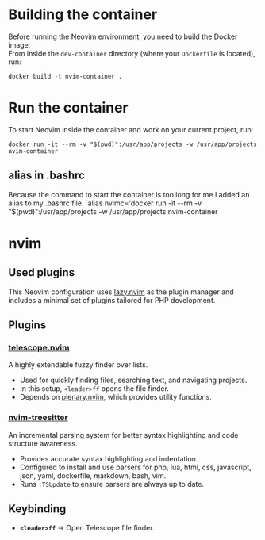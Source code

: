 # Building the container

Before running the Neovim environment, you need to build the Docker image.  
From inside the `dev-container` directory (where your `Dockerfile` is located), run:

`docker build -t nvim-container .`

# Run the container

To start Neovim inside the container and work on your current project, run:

`docker run -it --rm -v "$(pwd)":/usr/app/projects -w /usr/app/projects nvim-container`

## alias in .bashrc

Because the command to start the container is too long for me I added an alias to my .bashrc file.
`alias nvimc='docker run -it --rm -v "$(pwd)":/usr/app/projects -w /usr/app/projects nvim-container

# nvim

## Used plugins

This Neovim configuration uses [lazy.nvim](https://github.com/folke/lazy.nvim) as the plugin manager and includes a minimal set of plugins tailored for PHP development.

## Plugins

### [telescope.nvim](https://github.com/nvim-telescope/telescope.nvim)
A highly extendable fuzzy finder over lists.  
- Used for quickly finding files, searching text, and navigating projects.  
- In this setup, `<leader>ff` opens the file finder.  
- Depends on [plenary.nvim](https://github.com/nvim-lua/plenary.nvim), which provides utility functions.

### [nvim-treesitter](https://github.com/nvim-treesitter/nvim-treesitter)
An incremental parsing system for better syntax highlighting and code structure awareness.  
- Provides accurate syntax highlighting and indentation.  
- Configured to install and use parsers for php, lua, html, css, javascript, json, yaml, dockerfile, markdown, bash, vim.  
- Runs `:TSUpdate` to ensure parsers are always up to date.

## Keybinding

- **`<leader>ff`** → Open Telescope file finder.
